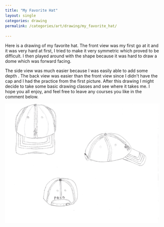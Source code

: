 ```yaml
---
title: "My Favorite Hat"
layout: single
categories: drawing
permalink: /categories/art/drawing/my_favorite_hat/

---
```

Here is a drawing of my favorite hat.
The front view was my first go at it and it was very hard at
first, I tried to make it very symmetric which proved to be
difficult.
I then played around with the shape because it was hard to
draw a dome which was forward facing.

The side view was much easier because I was easily able to add
some depth .
The back view was easier than the front view since I didn't have the
cap and I had the practice from the first picture.
After this drawing I might decide to take some basic
drawing classes and see where it takes me.
I hope you all enjoy, and feel free to leave any courses you like
in the comment below.

![My Hat](/assets/images/drawing_hat_rotated.jpg)
